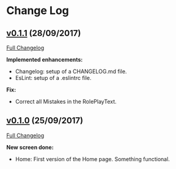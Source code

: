# Change Log

## [v0.1.1](https://github.com/Krayorn/RolePlayGame/tree/V0.1/improvements) (28/09/2017)
[Full Changelog](https://github.com/Krayorn/RolePlayGame/compare/master...V0.1/improvements)

**Implemented enhancements:**

- Changelog: setup of a CHANGELOG.md file.
- EsLint: setup of a .eslintrc file.

**Fix:**

- Correct all Mistakes in the RolePlayText.

## [v0.1.0](https://github.com/Krayorn/RolePlayGame/tree/7df7012a71c5a5fe6be8c9a97f92ed1721192779) (25/09/2017)
[Full Changelog](https://github.com/Krayorn/RolePlayGame/commit/7df7012a71c5a5fe6be8c9a97f92ed1721192779)

**New screen done:**

- Home: First version of the Home page. Something functional.
